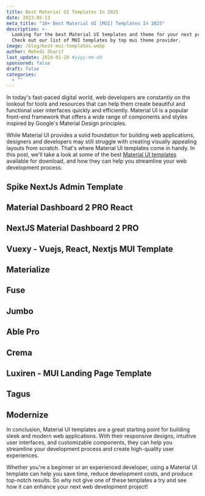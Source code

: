 ```yaml
---
title: Best Material UI Templates In 2025
date: 2023-05-13
meta_title: "10+ Best Material UI [MUI] Templates In 2025"
description: >-
  Looking for the best Material UI templates and theme for your next project?
  Check out our list of MUI templates by top mui theme provider.
image: /blog/best-mui-templates.webp
author: Mehedi Sharif
last_update: 2024-01-20 #yyyy-mm-dd
sponsored: false
draft: false
categories:
  - ""
---
```


In today's fast-paced digital world, web developers are constantly on the lookout for tools and resources that can help them create beautiful and functional user interfaces quickly and efficiently. Material UI is a popular front-end framework that offers a wide range of components and styles inspired by Google's Material Design principles.

While Material UI provides a solid foundation for building web applications, designers and developers may still struggle with creating visually appealing layouts from scratch. That's where Material UI templates come in handy. In this post, we'll take a look at some of the best <A rel="follow" href="https://www.wrappixel.com/templates/category/mui-templates/">Material UI templates</A>  available for download, and how they can help you streamline your web development process.

## Spike NextJs Admin Template

<Mockup src="/blog/spike-nextjs.webp" alt="spike nextjs theme"/>
<Download href="https://www.wrappixel.com/templates/spike-nextjs-admin-template/?ref=318"/>
<Demo href="https://spike-nextjs-pro-main.vercel.app/"/>

## Material Dashboard 2 PRO React

<Mockup src="/blog/material-dashboard-react.webp" alt="Material ui Dashboard 2 PRO React"/>
<Download href="https://www.creative-tim.com/product/material-dashboard-pro-react/?partner=104776"/>
<Demo href="https://demos.creative-tim.com/material-dashboard-pro-react/?partner=104776"/>

## NextJS Material Dashboard 2 PRO

<Mockup src="/blog/next-material-dashboard.webp" alt="NextJS ui Material Dashboard 2 PRO"/>
<Download href="https://www.creative-tim.com/product/nextjs-material-dashboard-pro/?partner=104776"/>
<Demo href="https://demos.creative-tim.com/nextjs-material-dashboard-pro/dashboards/analytics/?partner=104776"/>

## Vuexy - Vuejs, React, Nextjs MUI Template

<Mockup src="/blog/vuexy.webp" alt="Vuejs,React, Nextjs MUI Template"/>
<Download href="https://1.envato.market/VxZAaE"/>
<Demo href="https://1.envato.market/6yAo2r"/>

## Materialize

<Mockup src="/blog/materialize.webp" alt="materialize react Admin Dashboard Template"/>
<Download href="https://1.envato.market/Oen4GN"/>
<Demo href="https://1.envato.market/2ajMnO"/>

## Fuse

<Mockup src="/blog/fuse-mui.webp" alt="Fuse nextjs mui template"/>
<Download href="https://1.envato.market/3JjobB"/>
<Demo href="https://1.envato.market/RG1mJg"/>

## Jumbo

<Mockup src="/blog/jumbo.webp" alt="React Admin Template with Material-UI"/>
<Download href="https://1.envato.market/vPyxee"/>
<Demo href="https://1.envato.market/Z6XL6X"/>

## Able Pro

<Mockup src="/blog/able.webp" alt="Material Dashboard Template"/>
<Download href="https://1.envato.market/4GJo6Z"/>
<Demo href="https://1.envato.market/dOLnbK"/>

## Crema

<Mockup src="/blog/crema.webp" alt=" React Admin Template Material Design"/>
<Download href="https://1.envato.market/XmdGmX"/>
<Demo href="https://1.envato.market/yqy9n2"/>

## Luxiren - MUI Landing Page Template

<Mockup src="/blog/luxiren.webp" alt="MUI Landing Page Template"/>
<Download href="https://1.envato.market/YR1BrR"/>
<Demo href="https://1.envato.market/K0J4ox"/>

## Tagus

<Mockup src="/blog/tagus.webp" alt="Angular Material Design Admin Template"/>
<Download href="https://1.envato.market/7ayoWy"/>
<Demo href="https://1.envato.market/mOzZDX"/>

## Modernize

<Mockup src="/blog/modernize.webp" alt="Modernize MUI admin template"/>
<Download href="https://1.envato.market/BnxOny"/>
<Demo href="https://1.envato.market/qzAZey"/>

In conclusion, Material UI templates are a great starting point for building sleek and modern web applications. With their responsive designs, intuitive user interfaces, and customizable components, they can help you streamline your development process and create high-quality user experiences.

Whether you're a beginner or an experienced developer, using a Material UI template can help you save time, reduce development costs, and produce top-notch results. So why not give one of these templates a try and see how it can enhance your next web development project!

<Disclaimer />
